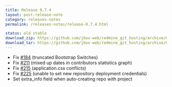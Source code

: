 ```yaml
---
title: Release 0.7.4
layout: post-release-note
category: releases-notes
permalink: /releases-notes/release-0.7.4.html

status: old stable
download_zip: https://github.com/jbox-web/redmine_git_hosting/archive/0.7.4.zip
download_tar: https://github.com/jbox-web/redmine_git_hosting/archive/0.7.4.tar.gz
---
```


* Fix [#184](https://github.com/jbox-web/redmine_git_hosting/issues/184 ) (truncated Bootstrap Switches)
* Fix [#211](https://github.com/jbox-web/redmine_git_hosting/issues/211) (mixed up dates in contributors statistics graph)
* Fix [#215](https://github.com/jbox-web/redmine_git_hosting/issues/215) (application.css conflicts)
* Fix [#225](https://github.com/jbox-web/redmine_git_hosting/issues/225) (unable to set new repository deployment credentials)
* Set extra_info field when auto-creating repo with project
